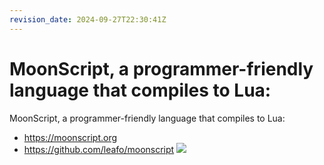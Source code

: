 ```yaml
---
revision_date: 2024-09-27T22:30:41Z
---
```

# MoonScript, a programmer-friendly language that compiles to Lua:
MoonScript, a programmer-friendly language that compiles to Lua:
* https://moonscript.org
* https://github.com/leafo/moonscript
![](https://camo.githubusercontent.com/062ce83076f354555ab42f84433ee9fd94f93ef1516652433b45afbd526d2a37/68747470733a2f2f6c6561666f2e6e65742f64756d702f7361696c6f726d6f6f6e7363726970742e706e67)